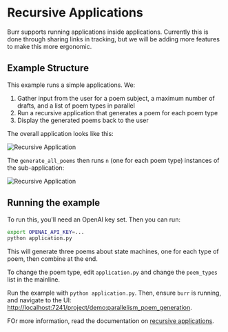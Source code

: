 <!--
     Licensed to the Apache Software Foundation (ASF) under one
     or more contributor license agreements.  See the NOTICE file
     distributed with this work for additional information
     regarding copyright ownership.  The ASF licenses this file
     to you under the Apache License, Version 2.0 (the
     "License"); you may not use this file except in compliance
     with the License.  You may obtain a copy of the License at

       http://www.apache.org/licenses/LICENSE-2.0

     Unless required by applicable law or agreed to in writing,
     software distributed under the License is distributed on an
     "AS IS" BASIS, WITHOUT WARRANTIES OR CONDITIONS OF ANY
     KIND, either express or implied.  See the License for the
     specific language governing permissions and limitations
     under the License.
-->

# Recursive Applications

Burr supports running applications inside applications. Currently this is done through sharing links in tracking,
but we will be adding more features to make this more ergonomic.

## Example Structure

This example runs a simple applications. We:
1. Gather input from the user for a poem subject, a maximum number of drafts, and a list of poem types in parallel
2. Run a recursive application that generates a poem for each poem type
3. Display the generated poems back to the user

The overall application looks like this:

![Recursive Application](statemachine.png)

The `generate_all_poems` then runs `n` (one for each poem type) instances of the sub-application:

![Recursive Application](statemachine_sub.png)

## Running the example

To run this, you'll need an OpenAI key set.
Then you can run:

```bash
export OPENAI_API_KEY=...
python application.py
```

This will generate three poems about state machines, one for each type of poem, then combine at the end.

To change the poem type, edit `application.py` and change the `poem_types` list in the mainline.

Run the example with `python application.py`. Then, ensure `burr` is running, and navigate to the
UI: [http://localhost:7241/project/demo:parallelism_poem_generation](http://localhost:7241/project/demo:parallelism_poem_generation).


FOr more information, read the documentation on [recursive applications](https://burr.dagworks.io/concepts/recursion).
```

